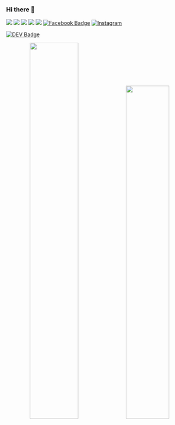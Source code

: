 ### Hi there 👋

<!--
**tomaszcekalo/tomaszcekalo** is a ✨ _special_ ✨ repository because its `README.md` (this file) appears on your GitHub profile.

Here are some ideas to get you started:

- 🔭 I’m currently working on ...
- 🌱 I’m currently learning ...
- 👯 I’m looking to collaborate on ...
- 🤔 I’m looking for help with ...
- 💬 Ask me about ...
- 📫 How to reach me: ...
- 😄 Pronouns: ...
- ⚡ Fun fact: ...
[![](https://vistr.dev/patreon?campaign_id=)](https://www.patreon.com/tomaszcekalo)
-->
[![](https://vistr.dev/badge?repo=tomaszcekalo.tomaszcekalo&corners=square)](https://github.com/tomaszcekalo/vistr.dev)
[![](https://img.shields.io/badge/-@tomaszcekalo-%231DA1F2?style=flat-square&logo=twitter&logoColor=ffffff)](https://twitter.com/tomaszcekalo)
[![](https://img.shields.io/badge/-@tomaszcekalo-%23181717?style=flat-square&logo=github)](https://github.com/tomaszcekalo)
[![](https://img.shields.io/badge/-tomaszcekalo-blue?style=flat-square&logo=Linkedin&logoColor=white&link=https://www.linkedin.com/in/tomaszcekalo/)](https://www.linkedin.com/in/tomaszcekalo/)
[![](https://img.shields.io/website?color=0ab9e6&style=flat-square&up_message=tomaszcekalo.pl&url=http://tomaszcekalo.pl)](http://tomaszcekalo.pl)
[![Facebook Badge](https://img.shields.io/badge/-Facebook-3b5998?style=flat-square&labelColor=3b5998&logo=facebook&logoColor=white&link=https://www.facebook.com/tomekcekalo)](https://www.facebook.com/tomekcekalo)
<a href="https://www.instagram.com/tomaszcekalo/" target="_blank"><img src="https://img.shields.io/badge/Instagram-%23E4405F.svg?&style=flat-square&logo=instagram&logoColor=white" alt="Instagram"></a>



[![DEV Badge](https://img.shields.io/badge/-DEV.to-000?style=flat-square&logo=dev.to&logoColor=white&link=https://dev.to/tomaszcekalo)](https://dev.to/tomaszcekalo)


<p align="center">
  <img width="51%" src="https://github-readme-stats.vercel.app/api?username=tomaszcekalo&show_icons=true&theme=tokyonight" />
  <img width="48%" src="https://github-readme-streak-stats.herokuapp.com/?user=tomaszcekalo&theme=tokyonight" />
</p>
<!--
![tomaszcekalo's github stats](https://github-readme-stats.vercel.app/api?username=tomaszcekalo&show_icons=true&theme=dracula)
![tomaszcekalo's github stats](https://github-readme-streak-stats.herokuapp.com/?user=tomaszcekalo&theme=dracula)
-->
